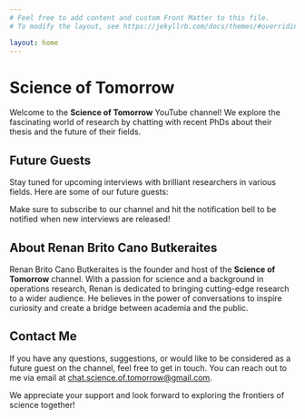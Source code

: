 ```yaml
---
# Feel free to add content and custom Front Matter to this file.
# To modify the layout, see https://jekyllrb.com/docs/themes/#overriding-theme-defaults

layout: home
---
```


# Science of Tomorrow

Welcome to the **Science of Tomorrow** YouTube channel! We explore the fascinating world of research by chatting with recent PhDs about their thesis and the future of their fields.

## Future Guests

Stay tuned for upcoming interviews with brilliant researchers in various fields. Here are some of our future guests:

<!-- - Dr. Sarah Rodriguez - Quantum Computing
- Dr. Mark Johnson - Synthetic Biology
- Dr. Emily Chen - Climate Science
- Dr. Alex Patel - Neuroscience -->

Make sure to subscribe to our channel and hit the notification bell to be notified when new interviews are released!

## About Renan Brito Cano Butkeraites

Renan Brito Cano Butkeraites is the founder and host of the **Science of Tomorrow** channel. With a passion for science and a background in operations research, Renan is dedicated to bringing cutting-edge research to a wider audience. He believes in the power of conversations to inspire curiosity and create a bridge between academia and the public.

## Contact Me

If you have any questions, suggestions, or would like to be considered as a future guest on the channel, feel free to get in touch. You can reach out to me via email at [chat.science.of.tomorrow@gmail.com](mailto:chat.science.of.tomorrow@gmail.com).

We appreciate your support and look forward to exploring the frontiers of science together!